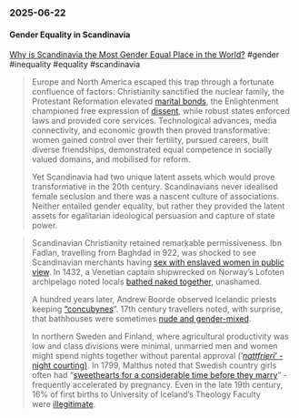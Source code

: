 ### 2025-06-22
#### Gender Equality in Scandinavia
[Why is Scandinavia the Most Gender Equal Place in the World?](https://www.ggd.world/p/why-is-scandinavia-the-most-gender) #gender #inequality #equality #scandinavia

> Europe and North America escaped this trap through a fortunate confluence of factors: Christianity sanctified the nuclear family, the Protestant Reformation elevated [marital bonds](https://www.ggd.world/p/romantic-love-is-an-under-rated-driver), the Enlightenment championed free expression of [dissent](https://www.amazon.co.uk/What-Free-Speech-History-Dangerous/dp/0241347475), while robust states enforced laws and provided core services. Technological advances, media connectivity, and economic growth then proved transformative: women gained control over their fertility, pursued careers, built diverse friendships, demonstrated equal competence in socially valued domains, and mobilised for reform.
> 
> Yet Scandinavia had two unique latent assets which would prove transformative in the 20th century. Scandinavians never idealised female seclusion and there was a nascent culture of associations. Neither entailed gender equality, but rather they provided the latent assets for egalitarian ideological persuasion and capture of state power.

> Scandinavian Christianity retained remarkable permissiveness. Ibn Fadlan, travelling from Baghdad in 922, was shocked to see Scandinavian merchants having [sex with enslaved women in public view](https://www.cambridge.org/core/journals/comparative-studies-in-society-and-history/article/premarital-sexual-permissiveness-and-illegitimacy-in-the-nordic-countries/0F65000300835F743411FD3973AAE797). In 1432, a Venetian captain shipwrecked on Norway’s Lofoten archipelago noted locals [bathed naked together](https://www.amazon.co.uk/Cross-Scepter-Scandinavian-Kingdoms-Reformation/dp/069116908X), unashamed.
> 
> A hundred years later, Andrew Boorde observed Icelandic priests keeping [“concubynes](https://www.cambridge.org/core/journals/comparative-studies-in-society-and-history/article/premarital-sexual-permissiveness-and-illegitimacy-in-the-nordic-countries/0F65000300835F743411FD3973AAE797)”. 17th century travellers noted, with surprise, that bathhouses were sometimes [nude and gender-mixed](https://notchesblog.com/2019/03/19/some-like-it-hot-sex-and-the-sauna-in-early-modern-sweden/).
> 
> In northern Sweden and Finland, where agricultural productivity was low and class divisions were minimal, unmarried men and women might spend nights together without parental approval (‘_[nattfrieri](https://www.amazon.co.uk/Swedish-Theory-Love-Individualism-Scandinavian/dp/0295750553)_[’ - night courting)](https://www.amazon.co.uk/Swedish-Theory-Love-Individualism-Scandinavian/dp/0295750553). In 1799, Malthus noted that Swedish country girls often had “[sweethearts for a considerable time before they marry](https://www.cambridge.org/core/journals/comparative-studies-in-society-and-history/article/premarital-sexual-permissiveness-and-illegitimacy-in-the-nordic-countries/0F65000300835F743411FD3973AAE797)” - frequently accelerated by pregnancy. Even in the late 19th century, 16% of first births to University of Iceland’s Theology Faculty were [illegitimate](https://www.cambridge.org/core/journals/comparative-studies-in-society-and-history/article/premarital-sexual-permissiveness-and-illegitimacy-in-the-nordic-countries/0F65000300835F743411FD3973AAE797).

